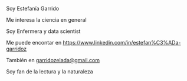 Soy Estefanía Garrido

Me interesa la ciencia en general 

Soy Enfermera y data scientist

Me puede encontar en https://www.linkedin.com/in/estefan%C3%ADa-garridoz

También en garridozelada@gmail.com

Soy fan de la lectura y la naturaleza
